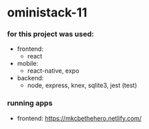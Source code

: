 # oministack-11

### for this project was used:
 - frontend:
   - react
 - mobile:
   - react-native, expo
 - backend: 
   - node, express, knex, sqlite3, jest (test)

### running apps
- frontend: https://mkcbethehero.netlify.com/

